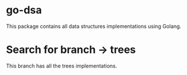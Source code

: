 # go-dsa
This package contains all data structures implementations using Golang.

# Search for branch -> trees
This branch has all the trees implementations.
